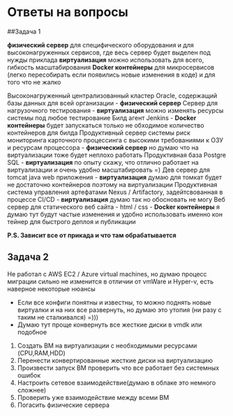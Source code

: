 # Ответы на вопросы

##Задача 1

**физический сервер** для специфического оборудования и для высоконагруженных сервисов, где весь сервер будет выделен под нужды приклада
**виртуализация** можно использовать для всего, гибкость масштабирования
**Docker контейнеры** для микросервисов (легко пересобирать если появились новые изменения в коде) и для того что не жалко

Высоконагруженный централизованный кластер Oracle, содержащий базы данных для всей организации -  **физический сервер** 
Сервер для нагрузочного тестирования - **виртуализация** можно изменять ресурсы системы под любое тестирование
Билд агент Jenkins - **Docker контейнеры** будет запускаться только не обходимое количество контейнеров для билда
Продуктивный сервер системы риск мониторинга карточного процессинга с высокими требованиями к ОЗУ и ресурсам процессора - **физический сервер** но думаю что на виртуализации тоже будет неплохо работать
Продуктивная база Postgre SQL - **виртуализация** по опыту скажу, что отлично работает на виртуализации и очень удобно масштабировать =)
Дев сервер для tomcat java web приложения -  **виртуализация** думаю для томкат будет не достаточно контейнеров поэтому на виртуализации
Продуктивная система управления артефатами Nexus / Artifactory, задейтсвованная в процессе CI/CD - **виртуализация** думаю так но обосновать не могу
Веб сервер для статического веб сайта - html / css  -  **Docker контейнеры**  я думаю тут будут частые изменения и удобно использовать именно кон
тейнер для быстрого деплоя и публикации

**P.S. Зависит все от прикада и что там обрабатывается** 


## Задача 2

Не работал с  AWS ЕС2 / Azure virtual machines, но думаю процесс миграции сильно не изменится в отличии от vmWare и Hyper-v, есть наверное некоторые нюансы
* Если все конфиги понятны и известны, то можно поднять новые виртуалки и на них все развернуть, но думаю это утопия (ни разу с таким не сталкивался) =)))
* Думаю тут проще конвернуть все жесткие диски в vmdk или подобное
1. Создать ВМ на виртуализации с необходимыми ресурсами (CPU,RAM,HDD)
2. Перенести конвертированные жесткие диски на виртуализацию
3. Произвести запуск ВМ проверить что все работает без системных ошибок
4. Настроить сетевое взаимодействие(думаю в облаке это немного сложнее)
5. Проверить уже взаимодействие между всеми ВМ
6. Погасить физические сервера
 
